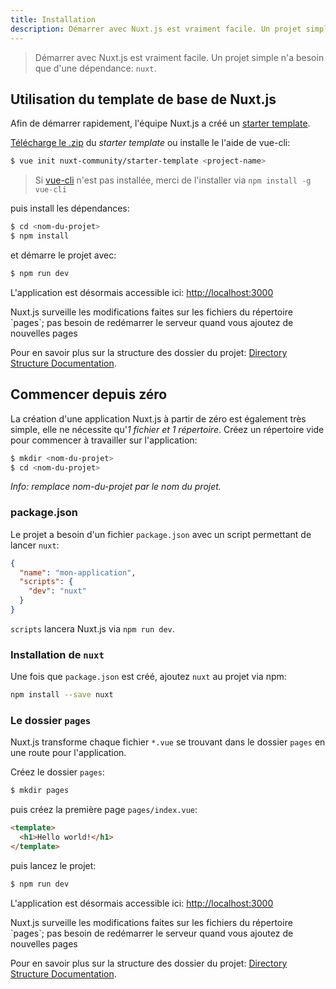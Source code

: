 ```yaml
---
title: Installation
description: Démarrer avec Nuxt.js est vraiment facile. Un projet simple n'a besoin que d'une dépendance, `nuxt`.
---
```


> Démarrer avec Nuxt.js est vraiment facile. Un projet simple n'a besoin que d'une dépendance: `nuxt`.

## Utilisation du template de base de Nuxt.js

Afin de démarrer rapidement, l'équipe Nuxt.js a créé un [starter template](https://github.com/nuxt-community/starter-template).

[Télécharge le .zip](https://github.com/nuxt-community/starter-template/archive/master.zip) du *starter template* ou installe le l'aide de vue-cli:

```bash
$ vue init nuxt-community/starter-template <project-name>
```

> Si [vue-cli](https://github.com/vuejs/vue-cli) n'est pas installée, merci de l'installer via `npm install -g vue-cli`

puis install les dépendances:

```bash
$ cd <nom-du-projet>
$ npm install
```

et démarre le projet avec:
```bash
$ npm run dev
```
L'application est désormais accessible ici: [http://localhost:3000](http://localhost:3000)

<p class="Alert">Nuxt.js surveille les modifications faites sur les fichiers du répertoire `pages`; pas besoin de redémarrer le serveur quand vous ajoutez de nouvelles pages</p>

Pour en savoir plus sur la structure des dossier du projet: [Directory Structure Documentation](/guide/directory-structure).

## Commencer depuis zéro

La création d'une application Nuxt.js à partir de zéro est également très simple, elle ne nécessite qu'*1 fichier et 1 répertoire*. Créez un répertoire vide pour commencer à travailler sur l'application:

```bash
$ mkdir <nom-du-projet>
$ cd <nom-du-projet>
```

*Info: remplace nom-du-projet par le nom du projet.*

### package.json

Le projet a besoin d'un fichier `package.json` avec un script permettant de lancer `nuxt`:
```json
{
  "name": "mon-application",
  "scripts": {
    "dev": "nuxt"
  }
}
```
`scripts` lancera Nuxt.js via `npm run dev`.

### Installation de `nuxt`

Une fois que `package.json` est créé, ajoutez `nuxt` au projet via npm:
```bash
npm install --save nuxt
```

### Le dossier `pages`

Nuxt.js transforme chaque fichier `*.vue` se trouvant dans le dossier `pages` en une route pour l'application.

Créez le dossier `pages`:
```bash
$ mkdir pages
```

puis créez la première page `pages/index.vue`:
```html
<template>
  <h1>Hello world!</h1>
</template>
```

puis lancez le projet:
```bash
$ npm run dev
```
L'application est désormais accessible ici: [http://localhost:3000](http://localhost:3000)

<p class="Alert">Nuxt.js surveille les modifications faites sur les fichiers du répertoire `pages`; pas besoin de redémarrer le serveur quand vous ajoutez de nouvelles pages</p>

Pour en savoir plus sur la structure des dossier du projet: [Directory Structure Documentation](/guide/directory-structure).
